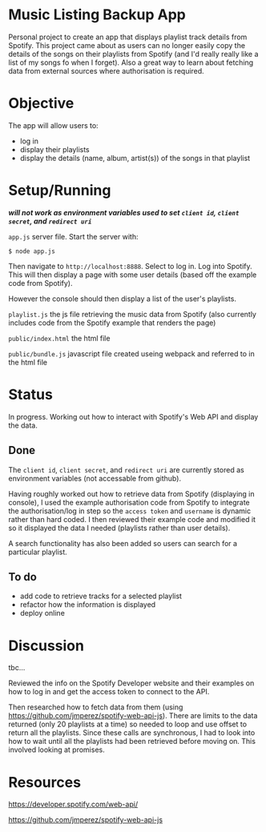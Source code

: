 # Music Listing Backup App
Personal project to create an app that displays playlist track details from Spotify. This project came about as users can no longer easily copy the details of the songs on their playlists from Spotify (and I'd really really like a list of my songs fo when I forget). Also a great way to learn about fetching data from external sources where authorisation is required.

# Objective

The app will allow users to: 
* log in
* display their playlists
* display the details (name, album, artist(s)) of the songs in that playlist

# Setup/Running

***will not work as environment variables used to set `client id`, `client secret`, and `redirect uri`***


`app.js` server file. Start the server with:

```
$ node app.js
```

Then navigate to `http://localhost:8888`. Select to log in. Log into Spotify. This will then display a page with some user details (based off the example code from Spotify).

However the console should then display a list of the user's playlists.

`playlist.js` the js file retrieving the music data from Spotify (also currently includes code from the Spotify example that renders the page) 

`public/index.html` the html file

`public/bundle.js` javascript file created useing webpack and referred to in the html file


# Status

In progress. Working out how to interact with Spotify's Web API and display the data.

## Done

The `client id`, `client secret`, and `redirect uri` are currently stored as environment variables (not accessable from github).

Having roughly worked out how to retrieve data from Spotify (displaying in console), I used the example authorisation code from Spotify to integrate the authorisation/log in step so the `access token` and `username` is dynamic rather than hard coded. I then reviewed their example code and modified it so it displayed the data I needed (playlists rather than user details).

A search functionality has also been added so users can search for a particular playlist.

## To do

* add code to retrieve tracks for a selected playlist
* refactor how the information is displayed
* deploy online

# Discussion

tbc...

Reviewed the info on the Spotify Developer website and their examples on how to log in and get the access token to connect to the API.

Then researched how to fetch data from them (using https://github.com/jmperez/spotify-web-api-js). There are limits to the data returned (only 20 playlists at a time) so needed to loop and use offset to return all the playlists. Since these calls are synchronous, I had to look into how to wait until all the playlists had been retrieved before moving on. This involved looking at promises.


# Resources
https://developer.spotify.com/web-api/

https://github.com/jmperez/spotify-web-api-js